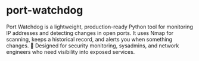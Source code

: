 # port-watchdog
Port Watchdog is a lightweight, production-ready Python tool for monitoring IP addresses and detecting changes in open ports. It uses Nmap for scanning, keeps a historical record, and alerts you when something changes.  🔐 Designed for security monitoring, sysadmins, and network engineers who need visibility into exposed services.
